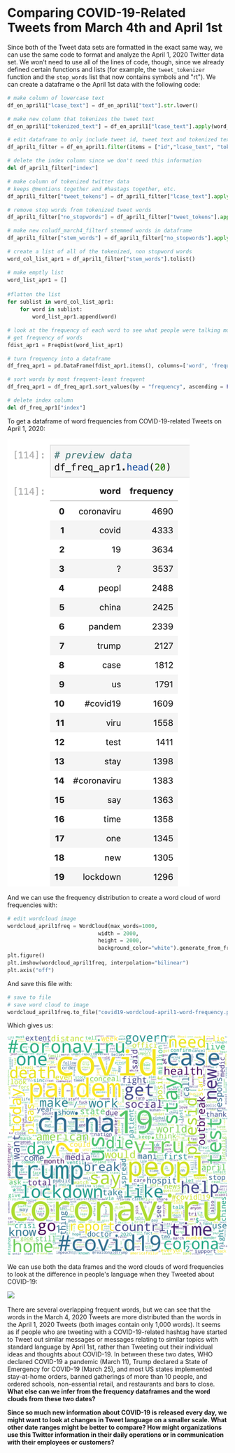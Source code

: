 # Comparing COVID-19-Related Tweets from March 4th and April 1st

Since both of the Tweet data sets are formatted in the exact same way, we can use the same code to format and analyze the April 1, 2020 Twitter data set. We won't need to use all of the lines of code, though, since we already defined certain functions and lists \(for example, the `tweet_tokenizer` function and the `stop_words` list that now contains symbols and "rt"\). We can create a dataframe o the April 1st data with the following code: 

```python
# make column of lowercase text
df_en_april1["lcase_text"] = df_en_april1["text"].str.lower()
```

```python
# make new column that tokenizes the tweet text
df_en_april1["tokenized_text"] = df_en_april1["lcase_text"].apply(word_tokenize)
```

```python
# edit dataframe to only include tweet id, tweet text and tokenized text columns
df_april1_filter = df_en_april1.filter(items = ["id","lcase_text", "tokenized_text"]).reset_index()
```

```python
# delete the index column since we don't need this information
del df_april1_filter["index"]
```

```python
# make column of tokenized twitter data
# keeps @mentions together and #hastags together, etc.
df_april1_filter["tweet_tokens"] = df_april1_filter["lcase_text"].apply(tweet_tokenizer.tokenize)
```

```python
# remove stop words from tokenized tweet words
df_april1_filter["no_stopwords"] = df_april1_filter["tweet_tokens"].apply(lambda ttweet:[word for word in ttweet if word not in stop_words])
```

```python
# make new coludf_march4_filterf stemmed words in dataframe
df_april1_filter["stem_words"] = df_april1_filter["no_stopwords"].apply(lambda sublist : [ps.stem(word) for word in sublist])
```

```python
# create a list of all of the tokenized, non stopword words
word_col_list_apr1 = df_april1_filter["stem_words"].tolist()
```

```python
# make emptly list
word_list_apr1 = []

#flatten the list
for sublist in word_col_list_apr1:
    for word in sublist:
        word_list_apr1.append(word)
```

```python
# look at the frequency of each word to see what people were talking most about in this hour
# get frequency of words
fdist_apr1 = FreqDist(word_list_apr1)
```

```python
# turn frequency into a dataframe
df_freq_apr1 = pd.DataFrame(fdist_apr1.items(), columns=['word', 'frequency'])
```

```python
# sort words by most frequent-least frequent
df_freq_apr1 = df_freq_apr1.sort_values(by = "frequency", ascending = False).reset_index()
```

```python
# delete index column
del df_freq_apr1["index"]
```

To get a dataframe of word frequencies from COVID-19-related Tweets on April 1, 2020: 

![](.gitbook/assets/april1-freq.png)

And we can use the frequency distribution to create a word cloud of word frequencies with: 

```python
# edit wordcloud image
wordcloud_april1freq = WordCloud(max_words=1000,
                             width = 2000,
                             height = 2000,
                             background_color="white").generate_from_frequencies(frequencies = fdist_apr1)
plt.figure()
plt.imshow(wordcloud_april1freq, interpolation="bilinear")
plt.axis("off")
```

And save this file with: 

```python
# save to file
# save word cloud to image
wordcloud_april1freq.to_file("covid19-wordcloud-april1-word-frequency.png")
```

Which gives us: 

![](.gitbook/assets/covid19-wordcloud-april1-word-frequency.png)

We can use both the data frames and the word clouds of word frequencies to look at the difference in people's language when they Tweeted about COVID-19: 

![](.gitbook/assets/screenshot-2020-04-27-22.19.21.png)

There are several overlapping frequent words, but we can see that the words in the March 4, 2020 Tweets are more distributed than the words in the April 1, 2020 Tweets \(both images contain only 1,000 words\). It seems as if people who are tweeting with a COVID-19-related hashtag have started to Tweet out similar messages or messages relating to similar topics with standard language by April 1st, rather than Tweeting out their individual ideas and thoughts about COVID-19. In between these two dates, WHO declared COVID-19 a pandemic \(March 11\), Trump declared a State of Emergency for COVID-19 \(March 25\), and most US states implemented stay-at-home orders, banned gatherings of more than 10 people, and ordered schools, non-essential retail, and restaurants and bars to close. **What else can we infer from the frequency dataframes and the word clouds from these two dates?**

**Since so much new information about COVID-19 is released every day, we might want to look at changes in Tweet language on a smaller scale. What other date ranges might be better to compare? How might organizations use this Twitter information in their daily operations or in communication with their employees or customers?**

 




